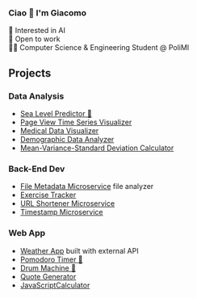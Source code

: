 ### Ciao 👋 I'm Giacomo
🤖 Interested in AI   
💼 Open to work   
👨‍💻 Computer Science & Engineering Student @ PoliMI

## Projects

### Data Analysis
- [Sea Level Predictor 🌊](https://github.com/1giacomo/boilerplate-sea-level-predictor)
- [Page View Time Series Visualizer](https://github.com/1giacomo/boilerplate-page-view-time-series-visualizer)
- [Medical Data Visualizer](https://github.com/1giacomo/boilerplate-medical-data-visualizer)
- [Demographic Data Analyzer](https://github.com/1giacomo/boilerplate-demographic-data-analyzer)
- [Mean-Variance-Standard Deviation Calculator](https://github.com/1giacomo/boilerplate-mean-variance-standard-deviation-calculator)

### Back-End Dev
- [File Metadata Microservice](https://github.com/1giacomo/boilerplate-project-filemetadata) file analyzer
- [Exercise Tracker](https://github.com/1giacomo/boilerplate-project-exercisetracker)
- [URL Shortener Microservice](https://github.com/1giacomo/boilerplate-project-urlshortener)
- [Timestamp Microservice](https://github.com/1giacomo/boilerplate-project-timestamp)

### Web App
- [Weather App](https://github.com/1giacomo/weather-app) built with external API
- [Pomodoro Timer 🍅](https://github.com/1giacomo/pomodoro-timer)
- [Drum Machine 🥁](https://github.com/1giacomo/drum-machine)
- [Quote Generator](https://github.com/1giacomo/RandomQuoteMachine)
- [JavaScriptCalculator](https://github.com/1giacomo/JavaScriptCalculator)

<!--
### Projects
#### 🍅 Pomodoro timer
- This Pomodoro Timer is a simple time management tool built with React for the freeCodeCamp course.
- You can access the site by [🔗 this link](https://1giacomo.github.io/pomodoro-timer/).
- It allows users to set custom work and break intervals and displays the remaining time and current interval.


**1giacomo/1giacomo** is a ✨ _special_ ✨ repository because its `README.md` (this file) appears on your GitHub profile.

Here are some ideas to get you started:

- 🔭 I’m currently working on ...
- 🌱 I’m currently learning ...
- 👯 I’m looking to collaborate on ...
- 🤔 I’m looking for help with ...
- 💬 Ask me about ...
- 📫 How to reach me: ...
- 😄 Pronouns: ...
- ⚡ Fun fact: ...
-->
